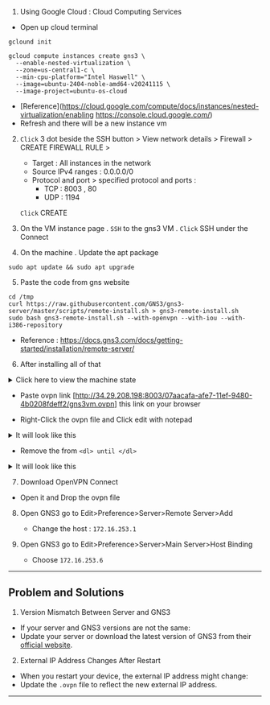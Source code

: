 
1. Using Google Cloud : Cloud Computing Services

- Open up cloud terminal 
```
gclound init
```

```
gcloud compute instances create gns3 \
  --enable-nested-virtualization \
  --zone=us-central1-c \
  --min-cpu-platform="Intel Haswell" \
  --image=ubuntu-2404-noble-amd64-v20241115 \
  --image-project=ubuntu-os-cloud

```

- [Reference](https://cloud.google.com/compute/docs/instances/nested-virtualization/enabling https://console.cloud.google.com/)
- Refresh and there will be a new instance vm 
2. `Click` 3 dot beside the SSH button > View network details > Firewall > CREATE FIREWALL RULE > 

	- Target : All instances in the network 
	- Source IPv4 ranges : 0.0.0.0/0
	- Protocol and port > specified protocol and ports  : 
		- TCP : 8003 , 80
		- UDP : 1194

	`Click` CREATE

3. On the VM instance page . `SSH`  to the gns3 VM . `Click` SSH under the Connect 

4. On the machine . Update the apt package
```
sudo apt update && sudo apt upgrade
```

5. Paste the code from gns website
```
cd /tmp
curl https://raw.githubusercontent.com/GNS3/gns3-server/master/scripts/remote-install.sh > gns3-remote-install.sh
sudo bash gns3-remote-install.sh --with-openvpn --with-iou --with-i386-repository
```

- Reference : https://docs.gns3.com/docs/getting-started/installation/remote-server/

6. After installing all of that 

<details>
<summary>Click here to view the machine state</summary>

Welcome to Ubuntu 24.04.1 LTS (GNU/Linux 6.8.0-1018-gcp x86_64)<br><br>

 * Documentation:  https://help.ubuntu.com<br>
 * Management:     https://landscape.canonical.com<br>
 * Support:        https://ubuntu.com/pro<br><br>

 System information as of Wed Dec 18 09:09:07 UTC 2024<br>

  System load:  0.03              Processes:             114<br>
  Usage of /:   72.4% of 8.65GB   Users logged in:       0<br>
  Memory usage: 15%               IPv4 address for ens4: 10.128.0.7<br>
  Swap usage:   0%<br><br>

 * Strictly confined Kubernetes makes edge and IoT secure. Learn how MicroK8s
   just raised the bar for easy, resilient and secure K8s cluster deployment.
<br>
   https://ubuntu.com/engage/secure-kubernetes-at-the-edge
<br>

_______________________________________________________________________________________________
Download the VPN configuration here:<br>
http://34.29.208.198:8003/07aacafa-afe7-11ef-9480-4b0208fdeff2/gns3vm.ovpn<br>

And add it to your openvpn client.<br>

apt-get remove nginx-light to disable the HTTP server.<br>
And remove this file with rm /etc/update-motd.d/70-openvpn<br>

Expanded Security Maintenance for Applications is not enabled.<br>

21 updates can be applied immediately.<br>
To see these additional updates run: apt list --upgradable<br>

Enable ESM Apps to receive additional future security updates.<br>
See https://ubuntu.com/esm or run: sudo pro status<br><br><br>


*** System restart required ***<br>
Last login: Mon Dec  9 15:21:15 2024 from 35.235.244.32<br>

</details>

- Paste ovpn link [http://34.29.208.198:8003/07aacafa-afe7-11ef-9480-4b0208fdeff2/gns3vm.ovpn] this link on your browser

- Right-Click the ovpn file and Click edit with notepad 

<details>
<summary>It will look like this</summary>
client<br>
nobind<br>
comp-lzo<br>
dev tun<br>
<key><br>
-----BEGIN PRIVATE KEY-----<br>
MIIEvAIBADANBgkqhkiG9w0BAQEFAASCBKYwggSiAgEAAoIBAQCoGDKqMA0jpwfR
pScQsAvcVQ7ZQ6DDv228lLySABkFSgtYpS1kBxoRCHo1SY/CjYRBVDQfRNzxV0iZ
0EmfKf7w8cs/up/ckd+1Zx7MryVzb2FltbwCcGnyoWnVXih+86h0vhyLoCF5cX6B
vspu+PhtuXHUr8AcwasrQGA4QZ+m8N405Zz0+s0zTQB97ByTQfxEMYjTaWqSqTLp
j8niRWa97uqZhIEaEa+YIGJCZdURHDys5He7SK7Lpp6F3B3MMoho0dL5+8UB3Bhh
Bd1j+VkEcD/puZ7BgIQKaTs9KUfRB2WR29sU+JM76atJVUC3XAdjGKCjnkkoZzo+
aGm+7E4LAgMBAAECggEAU9fmBY98LklVFBPNfXxiHh9rDaG24YxtPv/tYuGbmVDK
gge5sUf9j3tsAYJUq5UM380RRnuBvPttYhNLdZFr8WCZoYsDy/AS5pet/ChshLyM
lz/jrE/H+NbcRCn4BwKgBsMA2AAiUkHy+OJidKHIwGocRhr3tyA+sY8lr0nESW7S
ObvdLj2y/JybsgLq5txKgFtY1PTKK94jivICQ5+8a89DCqvXzxBO1xti5Y7l0hUt
0EgLK4XRbdW6nPN5nclAn0sbF60Udj2SE3R+Ljf3T3Z9LisjrSdShde549kDXfYF
rt2RwPD88wxLEZkA3ivnSu5sfqLfp0aQDVXOtdLoAQKBgQDYFv+OJg6MmKtAQ78u
SQNKeTl7RNWg91gJI4wipN8vIocl18dyZe+8yL/fcvQiO04JMu7Pc3ZU/lUFeebH
+gSED3rJT/pQXbwZWbMrGTZQX7ShxUTw8sv6ljC9uq3djAMagespEnWE5tqv6j/C
BUCedE6wMC4Qw9TxD06HviBCCwKBgQDHI+uYZaGCBGHUKT1AiXNRjEWpE/TdRCK8
TEdqpLv+dQq5oQEVuqe9k7E4ncNyiChHR0Km5dXmFpiB6lJmH7gixwdHqrWLg5nb
m2j0wlyOVmOqktAmkqd6CmCq10/3BfCVnCy91MlZ76XoSYYLOn4K4RIKGSXB2x0E
JrL6ZpekAQKBgEln7qJkTTb3ud0X5n8bsHGBIsS8SnHm9FIOcFFofqStbwms9oTn
GfygmYWXsFVcnhLD6ZoxV/Zhe5JjqcEvLo+KDqUKdTcN0JMwBIxUgT3mdR8rO1M6
t45FrQMWwm9rW7aKgc8vBRsDrTBrPAN181CgpAZ4J33seI73Ky8zqBOnAoGAWKzf
GRKQc7P92BqxAs7yAesjjeGsFOdlTFHvL0bBy9JUf0p5kDJ4xUtCDEL8KEEHJo5N
2MHZmMaRDLDKFl2jgiD8VeZnRwPH/GlcuDjgPCWt5ePQOoztdMOwPgL4wbfsZMKR
jcp2Cs1TJHew78kRHUkR3ltKW+N1LUcKRcRvXAECgYBxg7Q8Pf0oHvzGjvWLy1wR
TYv/C4vKHE76xYNp1TR8J+BkwG1SIA3bb+lZtsgxZc9d4HxR9x7Gbm/tzYXHXFzC
5OM6ArW9I8OojO9wZ/sHD4ML7JGLzSgX8Um1lk1j0IfEpoNg7w5j+BPVSV0VmhM2
r0J3tfbbl5wqIWaJVlw3HQ==
-----END PRIVATE KEY-----
</key><br>
<cert><br>
-----BEGIN CERTIFICATE-----<br>
MIICrTCCAZUCFDxcwKYSfH2NtYrf6yrujLkLvTo1MA0GCSqGSIb3DQEBCwUAMBIx
EDAOBgNVBAMMB09wZW5WUE4wIBcNMjQxMjAxMTMyMTA1WhgPMjA5MjEyMTkxMzIx
MDVaMBIxEDAOBgNVBAMMB09wZW5WUE4wggEiMA0GCSqGSIb3DQEBAQUAA4IBDwAw
ggEKAoIBAQCoGDKqMA0jpwfRpScQsAvcVQ7ZQ6DDv228lLySABkFSgtYpS1kBxoR
CHo1SY/CjYRBVDQfRNzxV0iZ0EmfKf7w8cs/up/ckd+1Zx7MryVzb2FltbwCcGny
oWnVXih+86h0vhyLoCF5cX6Bvspu+PhtuXHUr8AcwasrQGA4QZ+m8N405Zz0+s0z
TQB97ByTQfxEMYjTaWqSqTLpj8niRWa97uqZhIEaEa+YIGJCZdURHDys5He7SK7L
pp6F3B3MMoho0dL5+8UB3BhhBd1j+VkEcD/puZ7BgIQKaTs9KUfRB2WR29sU+JM7
6atJVUC3XAdjGKCjnkkoZzo+aGm+7E4LAgMBAAEwDQYJKoZIhvcNAQELBQADggEB
ACxtqVwuNSBvNfJDluAYWgB1sJYu+nhDjputAZvQ79J9l/dSTk5810pdzkaTx8Gl
ekG8iuxBEiKaJI8nPrqSUJnVwjtIboge4j30B6w1oJkkH59Q+HehuCz6b0H1FPyj
ITHvQDAmN7UZM9GhuDWJqlylZ9RzPVUFL2suzWxBRDxKQuQrJ3xiaU3cHHtbLxqp
amL4SDtYBF6dWanppb8ndrZOadkIeA5fjz7weurPdWxATVlzc19IN5elEEc4p2Bl
DFrPJ1xWqUbre9BYmM8NPwQeNDeV/TuUhO1iRU+2J+xcIjPWDxNW67542jF3bq2X
i86LiziN4Wn3V9iu/0LWMDQ=
-----END CERTIFICATE-----<br>
</cert><br>
<ca><br>
-----BEGIN CERTIFICATE-----<br>
MIICrTCCAZUCFDxcwKYSfH2NtYrf6yrujLkLvTo1MA0GCSqGSIb3DQEBCwUAMBIx
EDAOBgNVBAMMB09wZW5WUE4wIBcNMjQxMjAxMTMyMTA1WhgPMjA5MjEyMTkxMzIx
MDVaMBIxEDAOBgNVBAMMB09wZW5WUE4wggEiMA0GCSqGSIb3DQEBAQUAA4IBDwAw
ggEKAoIBAQCoGDKqMA0jpwfRpScQsAvcVQ7ZQ6DDv228lLySABkFSgtYpS1kBxoR
CHo1SY/CjYRBVDQfRNzxV0iZ0EmfKf7w8cs/up/ckd+1Zx7MryVzb2FltbwCcGny
oWnVXih+86h0vhyLoCF5cX6Bvspu+PhtuXHUr8AcwasrQGA4QZ+m8N405Zz0+s0z
TQB97ByTQfxEMYjTaWqSqTLpj8niRWa97uqZhIEaEa+YIGJCZdURHDys5He7SK7L
pp6F3B3MMoho0dL5+8UB3BhhBd1j+VkEcD/puZ7BgIQKaTs9KUfRB2WR29sU+JM7
6atJVUC3XAdjGKCjnkkoZzo+aGm+7E4LAgMBAAEwDQYJKoZIhvcNAQELBQADggEB
ACxtqVwuNSBvNfJDluAYWgB1sJYu+nhDjputAZvQ79J9l/dSTk5810pdzkaTx8Gl
ekG8iuxBEiKaJI8nPrqSUJnVwjtIboge4j30B6w1oJkkH59Q+HehuCz6b0H1FPyj
ITHvQDAmN7UZM9GhuDWJqlylZ9RzPVUFL2suzWxBRDxKQuQrJ3xiaU3cHHtbLxqp
amL4SDtYBF6dWanppb8ndrZOadkIeA5fjz7weurPdWxATVlzc19IN5elEEc4p2Bl
DFrPJ1xWqUbre9BYmM8NPwQeNDeV/TuUhO1iRU+2J+xcIjPWDxNW67542jF3bq2X
i86LiziN4Wn3V9iu/0LWMDQ=<br>
-----END CERTIFICATE-----<br>
</ca><br>
<dh><br>
-----BEGIN DH PARAMETERS-----<br>
MIIBCAKCAQEAkBIvo3YkaoKWq/phXcwNjAGy3deuHye1QFx6MMhwyo78Mj4lH4ju
btxH4lKaaQBb0BWoGKrdZtUa7rdeQ9bLqfME1sCS/7hPuTEZYbmpA7TY1IXorDSD
MHXMQxTFxPIwWj899Gfr1u1IRGG7eOBnVV8CHeTlpurlg+YqCR7UXAHaUvWmPL3D
g1zUGb8ICDEP70gK1IXaYW81joPJtd5XCaKFwmLnh7yCvQ2+LPLu2eaTfVUl7rup
xQG0GiJ3/e7BGLx8C7M2VmVzzecrGnyMrqqNVrUH2qekOVQMAY5mtEYFj/fV+2tm
rM5KB9RLrKusLOFs3K2kPrejKkuvvfzlDwIBAg==
-----END DH PARAMETERS-----<br>
</dh><br>
<connection><br>
remote 34.29.208.198 1194 udp<br>
</connection><br>
</details>

- Remove the from `<dl> until </dl>`

<details>
<summary>It will look like this</summary>
client<br>
nobind<br>
comp-lzo<br>
dev tun<br>
<key><br>
-----BEGIN PRIVATE KEY-----<br>
MIIEvAIBADANBgkqhkiG9w0BAQEFAASCBKYwggSiAgEAAoIBAQCoGDKqMA0jpwfR
pScQsAvcVQ7ZQ6DDv228lLySABkFSgtYpS1kBxoRCHo1SY/CjYRBVDQfRNzxV0iZ
0EmfKf7w8cs/up/ckd+1Zx7MryVzb2FltbwCcGnyoWnVXih+86h0vhyLoCF5cX6B
vspu+PhtuXHUr8AcwasrQGA4QZ+m8N405Zz0+s0zTQB97ByTQfxEMYjTaWqSqTLp
j8niRWa97uqZhIEaEa+YIGJCZdURHDys5He7SK7Lpp6F3B3MMoho0dL5+8UB3Bhh
Bd1j+VkEcD/puZ7BgIQKaTs9KUfRB2WR29sU+JM76atJVUC3XAdjGKCjnkkoZzo+
aGm+7E4LAgMBAAECggEAU9fmBY98LklVFBPNfXxiHh9rDaG24YxtPv/tYuGbmVDK
gge5sUf9j3tsAYJUq5UM380RRnuBvPttYhNLdZFr8WCZoYsDy/AS5pet/ChshLyM
lz/jrE/H+NbcRCn4BwKgBsMA2AAiUkHy+OJidKHIwGocRhr3tyA+sY8lr0nESW7S
ObvdLj2y/JybsgLq5txKgFtY1PTKK94jivICQ5+8a89DCqvXzxBO1xti5Y7l0hUt
0EgLK4XRbdW6nPN5nclAn0sbF60Udj2SE3R+Ljf3T3Z9LisjrSdShde549kDXfYF
rt2RwPD88wxLEZkA3ivnSu5sfqLfp0aQDVXOtdLoAQKBgQDYFv+OJg6MmKtAQ78u
SQNKeTl7RNWg91gJI4wipN8vIocl18dyZe+8yL/fcvQiO04JMu7Pc3ZU/lUFeebH
+gSED3rJT/pQXbwZWbMrGTZQX7ShxUTw8sv6ljC9uq3djAMagespEnWE5tqv6j/C
BUCedE6wMC4Qw9TxD06HviBCCwKBgQDHI+uYZaGCBGHUKT1AiXNRjEWpE/TdRCK8
TEdqpLv+dQq5oQEVuqe9k7E4ncNyiChHR0Km5dXmFpiB6lJmH7gixwdHqrWLg5nb
m2j0wlyOVmOqktAmkqd6CmCq10/3BfCVnCy91MlZ76XoSYYLOn4K4RIKGSXB2x0E
JrL6ZpekAQKBgEln7qJkTTb3ud0X5n8bsHGBIsS8SnHm9FIOcFFofqStbwms9oTn
GfygmYWXsFVcnhLD6ZoxV/Zhe5JjqcEvLo+KDqUKdTcN0JMwBIxUgT3mdR8rO1M6
t45FrQMWwm9rW7aKgc8vBRsDrTBrPAN181CgpAZ4J33seI73Ky8zqBOnAoGAWKzf
GRKQc7P92BqxAs7yAesjjeGsFOdlTFHvL0bBy9JUf0p5kDJ4xUtCDEL8KEEHJo5N
2MHZmMaRDLDKFl2jgiD8VeZnRwPH/GlcuDjgPCWt5ePQOoztdMOwPgL4wbfsZMKR
jcp2Cs1TJHew78kRHUkR3ltKW+N1LUcKRcRvXAECgYBxg7Q8Pf0oHvzGjvWLy1wR
TYv/C4vKHE76xYNp1TR8J+BkwG1SIA3bb+lZtsgxZc9d4HxR9x7Gbm/tzYXHXFzC
5OM6ArW9I8OojO9wZ/sHD4ML7JGLzSgX8Um1lk1j0IfEpoNg7w5j+BPVSV0VmhM2
r0J3tfbbl5wqIWaJVlw3HQ==<br>
-----END PRIVATE KEY-----<br>
</key><br>
<cert><br>
-----BEGIN CERTIFICATE-----<br>
MIICrTCCAZUCFDxcwKYSfH2NtYrf6yrujLkLvTo1MA0GCSqGSIb3DQEBCwUAMBIx
EDAOBgNVBAMMB09wZW5WUE4wIBcNMjQxMjAxMTMyMTA1WhgPMjA5MjEyMTkxMzIx
MDVaMBIxEDAOBgNVBAMMB09wZW5WUE4wggEiMA0GCSqGSIb3DQEBAQUAA4IBDwAw
ggEKAoIBAQCoGDKqMA0jpwfRpScQsAvcVQ7ZQ6DDv228lLySABkFSgtYpS1kBxoR
CHo1SY/CjYRBVDQfRNzxV0iZ0EmfKf7w8cs/up/ckd+1Zx7MryVzb2FltbwCcGny
oWnVXih+86h0vhyLoCF5cX6Bvspu+PhtuXHUr8AcwasrQGA4QZ+m8N405Zz0+s0z
TQB97ByTQfxEMYjTaWqSqTLpj8niRWa97uqZhIEaEa+YIGJCZdURHDys5He7SK7L
pp6F3B3MMoho0dL5+8UB3BhhBd1j+VkEcD/puZ7BgIQKaTs9KUfRB2WR29sU+JM7
6atJVUC3XAdjGKCjnkkoZzo+aGm+7E4LAgMBAAEwDQYJKoZIhvcNAQELBQADggEB
ACxtqVwuNSBvNfJDluAYWgB1sJYu+nhDjputAZvQ79J9l/dSTk5810pdzkaTx8Gl
ekG8iuxBEiKaJI8nPrqSUJnVwjtIboge4j30B6w1oJkkH59Q+HehuCz6b0H1FPyj
ITHvQDAmN7UZM9GhuDWJqlylZ9RzPVUFL2suzWxBRDxKQuQrJ3xiaU3cHHtbLxqp
amL4SDtYBF6dWanppb8ndrZOadkIeA5fjz7weurPdWxATVlzc19IN5elEEc4p2Bl
DFrPJ1xWqUbre9BYmM8NPwQeNDeV/TuUhO1iRU+2J+xcIjPWDxNW67542jF3bq2X
i86LiziN4Wn3V9iu/0LWMDQ=
-----END CERTIFICATE-----<br>
</cert><br>
<ca><br>
-----BEGIN CERTIFICATE-----<br>
MIICrTCCAZUCFDxcwKYSfH2NtYrf6yrujLkLvTo1MA0GCSqGSIb3DQEBCwUAMBIx
EDAOBgNVBAMMB09wZW5WUE4wIBcNMjQxMjAxMTMyMTA1WhgPMjA5MjEyMTkxMzIx
MDVaMBIxEDAOBgNVBAMMB09wZW5WUE4wggEiMA0GCSqGSIb3DQEBAQUAA4IBDwAw
ggEKAoIBAQCoGDKqMA0jpwfRpScQsAvcVQ7ZQ6DDv228lLySABkFSgtYpS1kBxoR
CHo1SY/CjYRBVDQfRNzxV0iZ0EmfKf7w8cs/up/ckd+1Zx7MryVzb2FltbwCcGny
oWnVXih+86h0vhyLoCF5cX6Bvspu+PhtuXHUr8AcwasrQGA4QZ+m8N405Zz0+s0z
TQB97ByTQfxEMYjTaWqSqTLpj8niRWa97uqZhIEaEa+YIGJCZdURHDys5He7SK7L
pp6F3B3MMoho0dL5+8UB3BhhBd1j+VkEcD/puZ7BgIQKaTs9KUfRB2WR29sU+JM7
6atJVUC3XAdjGKCjnkkoZzo+aGm+7E4LAgMBAAEwDQYJKoZIhvcNAQELBQADggEB
ACxtqVwuNSBvNfJDluAYWgB1sJYu+nhDjputAZvQ79J9l/dSTk5810pdzkaTx8Gl
ekG8iuxBEiKaJI8nPrqSUJnVwjtIboge4j30B6w1oJkkH59Q+HehuCz6b0H1FPyj
ITHvQDAmN7UZM9GhuDWJqlylZ9RzPVUFL2suzWxBRDxKQuQrJ3xiaU3cHHtbLxqp
amL4SDtYBF6dWanppb8ndrZOadkIeA5fjz7weurPdWxATVlzc19IN5elEEc4p2Bl
DFrPJ1xWqUbre9BYmM8NPwQeNDeV/TuUhO1iRU+2J+xcIjPWDxNW67542jF3bq2X
i86LiziN4Wn3V9iu/0LWMDQ=<br>
-----END CERTIFICATE-----<br>
</ca><br>
<connection><br>
remote 34.30.208.198 1194 udp<br>
</connection><br>

</details>


7. Download OpenVPN Connect 
- Open it and Drop the ovpn file 

8. Open GNS3 go to Edit>Preference>Server>Remote Server>Add 
	- Change the host : `172.16.253.1`

9. Open GNS3 go to Edit>Preference>Server>Main Server>Host Binding

	- Choose `172.16.253.6`

---
## Problem and Solutions

 1. Version Mismatch Between Server and GNS3

- If your server and GNS3 versions are not the same:
- Update your server or download the latest version of GNS3 from their [official website](https://www.gns3.com).

2. External IP Address Changes After Restart

- When you restart your device, the external IP address might change:
- Update the `.ovpn` file to reflect the new external IP address.
--- 
